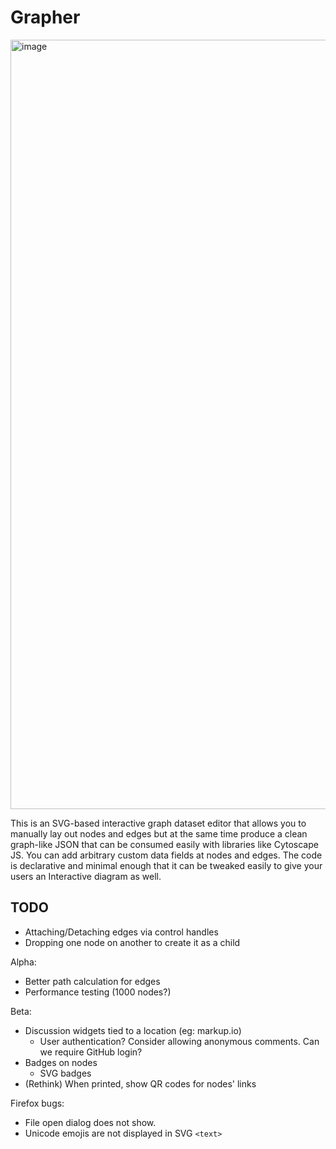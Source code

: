# Grapher

<img width="1231" alt="image" src="https://user-images.githubusercontent.com/19304/173329214-89a6d0c7-eeeb-44b3-a324-eb4e8a626484.png">

This is an SVG-based interactive graph dataset editor that allows you to manually lay out nodes and edges but at the same time produce a clean graph-like JSON that can be consumed easily with libraries like Cytoscape JS. You can add arbitrary custom data fields at nodes and edges. The code is declarative and minimal enough that it can be tweaked easily to give your users an Interactive diagram as well.

## TODO

- Attaching/Detaching edges via control handles
- Dropping one node on another to create it as a child

Alpha:
- Better path calculation for edges
- Performance testing (1000 nodes?)

Beta:
- Discussion widgets tied to a location (eg: markup.io)
    - User authentication? Consider allowing anonymous comments. Can we require GitHub login?
- Badges on nodes
    - SVG badges
- (Rethink) When printed, show QR codes for nodes' links

Firefox bugs:
- File open dialog does not show.
- Unicode emojis are not displayed in SVG `<text>`